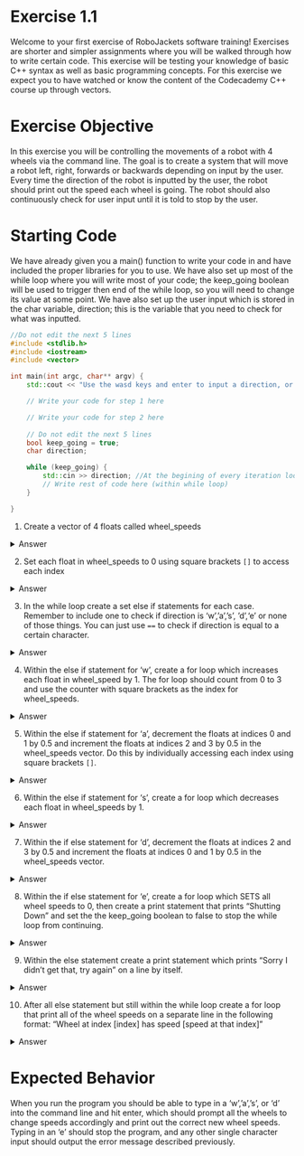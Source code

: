 # Exercise 1.1
Welcome to your first exercise of RoboJackets software training! Exercises are shorter and simpler assignments where you will be walked through how to write certain code. This exercise will be testing your knowledge of basic C++ syntax as well as basic programming concepts. For this exercise we expect you to have watched or know the content of the Codecademy C++ course up through vectors.

# Exercise Objective
In this exercise you will be controlling the movements of a robot with 4 wheels via the command line. The goal is to create a system that will move a robot left, right, forwards or backwards depending on input by the user. Every time the direction of the robot is inputted by the user, the robot should print out the speed each wheel is going. The robot should also continuously check for user input until it is told to stop by the user.

# Starting Code
We have already given you a main() function to write your code in and have included the proper libraries for you to use. We have also set up most of the while loop where you will write most of your code; the keep_going boolean will be used to trigger then end of the while loop, so you will need to change its value at some point. We have also set up the user input which is stored in the char variable, direction; this is the variable that you need to check for what was inputted.

```c++
//Do not edit the next 5 lines
#include <stdlib.h>
#include <iostream>
#include <vector>

int main(int argc, char** argv) {
	std::cout << "Use the wasd keys and enter to input a direction, or the E key to stop" << std::endl;

    // Write your code for step 1 here

    // Write your code for step 2 here
   
    // Do not edit the next 5 lines
    bool keep_going = true;
    char direction;

    while (keep_going) {
        std::cin >> direction; //At the begining of every iteration look for an input from the user
        // Write rest of code here (within while loop)
    }

}
```
1. Create a vector of 4 floats called wheel_speeds
<details>
  <summary>Answer</summary>
  
  ```c++
  std::vector<float> wheel_speeds(4);
  ```
  
</details>

2. Set each float in wheel_speeds to 0 using square brackets ```[]``` to access each index
<details>
  <summary>Answer</summary>
  
  ```c++
  wheel_speeds[0] = 0;
  wheel_speeds[1] = 0;
  wheel_speeds[2] = 0;
  wheel_speeds[3] = 0;
  ```
  
</details>

3. In the while loop create a set else if statements for each case. Remember to include one to check if direction is ‘w’,’a’,’s’, ’d’,‘e’ or none of those things. You can just use ```==``` to check if direction is equal to a certain character.
<details>
  <summary>Answer</summary>
  
  Note that the order of what you check does not matter, as long as the if statement is frist, the else statement is last and the else ifs are in between.
  
  ```c++
  if (direction == ‘w’) {}
  else if (direction == ‘a’) {}
  else if (direction == ‘s’) {}
  else if (direction == ‘d’) {}
  else if (direction == ‘e’) {}
  else {}
  ```
  
</details>

4. Within the else if statement for ‘w’, create a for loop which increases each float in wheel_speed by 1. The for loop should count from 0 to 3 and use the counter with square brackets as the index for wheel_speeds.
<details>
  <summary>Answer</summary>
  
  ```c++
  for (int i = 0; i < 4; i++) {
    wheel_speeds[i]++; 
  }
  ```
  
</details>

5. Within the else if statement for ‘a’, decrement the floats at indices 0 and 1 by 0.5 and increment the floats at indices 2 and 3 by 0.5 in the wheel_speeds vector. Do this by individually accessing each index using square brackets ```[]```.
<details>
  <summary>Answer</summary>

  ```c++
  wheel_speeds[0] -= 0.5;
  wheel_speeds[2] -= 0.5;
  wheel_speeds[1] += 1;
  wheel_speeds[3] += 1;
  ```
  
</details>

6. Within the else if statement for ‘s’, create a for loop which decreases each float in wheel_speeds by 1.
<details>
  <summary>Answer</summary>

  ```c++
  for (int i = 0; i < 4; i++) {
    wheel_speeds[i]--;
  }
  ```
  
</details>

7. Within the if else statement for ‘d’, decrement the floats at indices 2 and 3 by 0.5 and increment the floats at indices 0 and 1 by 0.5 in the wheel_speeds vector.
<details>
  <summary>Answer</summary>

  ```c++
  wheel_speeds[0] += 1;
  wheel_speeds[2] += 1;
  wheel_speeds[1] -= 0.5;
  wheel_speeds[3] -= 0.5;
  ```
  
</details>

8. Within the if else statement for ‘e’, create a for loop which SETS all wheel speeds to 0, then create a print statement that prints “Shutting Down” and set the the keep_going boolean to false to stop the while loop from continuing.
<details>
  <summary>Answer</summary>

  ```c++
  for (int i = 0; i < 4; i++) {
    wheel_speeds[i] = 0;
  }
  std::cout << "Shutting down\n";
  keep_going = false;
  ```
  
</details>

9. Within the else statement create a print statement which prints “Sorry I didn’t get that, try again” on a line by itself.
<details>
  <summary>Answer</summary>

  ```c++
  std::cout << "Sorry I didn't get that, try again" << std::endl;
  ```
  
</details>

10. After all else statement but still within the while loop create a for loop that print all of the wheel speeds on a separate line in the following format: “Wheel at index [index] has speed [speed at that index]”
<details>
  <summary>Answer</summary>

  ```c++
  for (int i = 0; i < 4; i++) {
    std::cout << "wheel at index " << i << " has speed: " << wheel_speeds[i] << std::endl;
  }
  ```
  
</details>

# Expected Behavior
When you run the program you should be able to type in a ‘w’,’a’,’s’, or ‘d’ into the command line and hit enter, which should prompt all the wheels to change speeds accordingly and print out the correct new wheel speeds. Typing in an ‘e’ should stop the program, and any other single character input should output the error message described previously.
